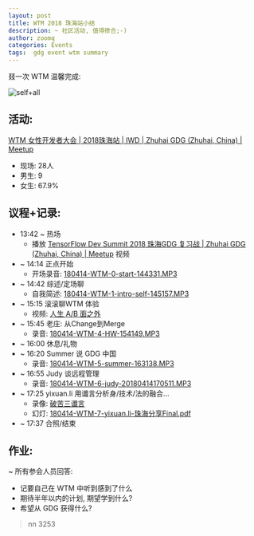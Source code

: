 ```yaml
---
layout: post
title: WTM 2018 珠海站小结
description: ~ 社区活动, 值得掺合;-)
author: zoomq
categories: Events
tags:  gdg event wtm summary
---
```



叕一次 WTM 温馨完成:

![self+all](http://zhgdg.zoomquiet.top/events/180414WTM/_foto/IMG_9823.JPG?imageView2/2/w/420)


<!--more-->

## 活动:
[WTM 女性开发者大会 \| 2018珠海站 \| IWD \| Zhuhai GDG \(Zhuhai, China\) \| Meetup](https://www.meetup.com/Zhuhai-GDG/events/249632749/)

- 现场: 28人
- 男生: 9
- 女生: 67.9% 

## 议程+记录:

- 13:42 ~ 热场
    + 播放 [TensorFlow Dev Summit 2018 珠海GDG 复习战 \| Zhuhai GDG \(Zhuhai, China\) \| Meetup](https://www.meetup.com/Zhuhai-GDG/events/248731800/) 视频
- ~ 14:14 正点开始
    + 开场录音: [180414-WTM-0-start-144331.MP3](http://zhgdg.zoomquiet.top/events/180414WTM/180414-WTM-0-start-144331.MP3)
- ~ 14:42 综述/定场聊
    + 自我简述: [180414-WTM-1-intro-self-145157.MP3](http://zhgdg.zoomquiet.top/events/180414WTM/180414-WTM-1-intro-self-145157.MP3)
- ~ 15:15 滚滚聊WTM 体验
    + 视频: [人生 A/B 面之外](https://youtu.be/H-LWc5j8FlA)
- ~ 15:45 老庄: 从Change到Merge
    + 录音: [180414-WTM-4-HW-154149.MP3](http://zhgdg.zoomquiet.top/events/180414WTM/180414-WTM-4-HW-154149.MP3)
- ~ 16:00 休息/礼物
- ~ 16:20 Summer 说 GDG 中国
    + 录音: [180414-WTM-5-summer-163138.MP3](http://zhgdg.zoomquiet.top/events/180414WTM/180414-WTM-5-summer-163138.MP3)
- ~ 16:55 Judy 谈远程管理
    + 录音: [180414-WTM-6-judy-20180414170511.MP3](http://zhgdg.zoomquiet.top/events/180414WTM/180414-WTM-6-judy-20180414170511.MP3)
- ~ 17:25 yixuan.li 用谶言分析身/技术/法的融合...
    + 录像: [破苦三谶言](https://youtu.be/HGaD661z3ng)
    + 幻灯: [180414-WTM-7-yixuan.li-珠海分享Final.pdf](http://zhgdg.zoomquiet.top/events/180414WTM/180414-WTM-7-yixuan.li-%E7%8F%A0%E6%B5%B7%E5%88%86%E4%BA%ABFinal.pdf)
- ~ 17:37 合照/结束

## 作业:
~ 所有参会人员回答:

- 记要自己在 WTM 中听到感到了什么
- 期待半年以内的计划, 期望学到什么?
- 希望从 GDG 获得什么?



> nn 3253

